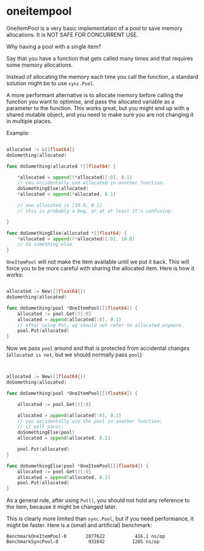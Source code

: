 # oneitempool

OneItemPool is a very basic implementation of a pool to save memory allocations.
It is NOT SAFE FOR CONCURRENT USE.

Why having a pool with a single item?

Say that you have a function that gets called many times and
that requires some memory allocations.

Instead of allocating the memory each time you call the function,
a standard solution might be to use `sync.Pool`.

A more performant alternative is to allocate memory
before calling the function you want to optimise,
and pass the allocated variable as a parameter to the function.
This works great, but you might end up with a shared mutable object,
and you need to make sure you are not changing it in multiple places.

Example:

```go

allocated := &[]float64{}
doSomething(allocated)

func doSomething(allocated *[]float64) {

	*allocated = append((*allocated)[:0], 0.1)
	// you accidentally use allocated in another function.
	doSomethingElse(allocated)
	*allocated = append(*allocated, 0.1)

	// now allocated is [10.0, 0.1]
	// this is probably a bug, or at at least it's confusing.

}

func doSomethingElse(allocated *[]float64) {
	*allocated = append((*allocated)[:0], 10.0)
	// do something else
}


```

`OneItemPool` will not make the item available until we put it back.
This will force you to be more careful with sharing the allocated item.
Here is how it works:

```go

allocated := New([]float64{})
doSomething(allocated)

func doSomething(pool *OneItemPool[[]float64]) {
	allocated := pool.Get()[:0]
	allocated = append(allocated[:0], 0.1)
	// after using Put, we should not refer to allocated anymore.
	pool.Put(allocated)
}

```

Now we pass `pool` around and that is protected from accidental changes (`allocated is not`, but we should normally pass `pool`):

```go


allocated := New([]float64{})
doSomething(allocated)

func doSomething(pool *OneItemPool[[]float64]) {

	allocated := pool.Get()[:0]

	allocated = append(allocated[:0], 0.1)
	// you accidentally use the pool in another function:
	// it will panic.
	doSomethingElse(pool)
	allocated = append(allocated, 0.1)

	pool.Put(allocated)
}

func doSomethingElse(pool *OneItemPool[[]float64]) {
	allocated := pool.Get()[:0]
	allocated = append(allocated, 0.1)
	pool.Put(allocated)
}
```

As a general rule, after using `Put()`, you should not hold any reference to the item, 
because it might be changed later.


This is clearly more limited than `sync.Pool`, but if you need performance, it might be faster.
Here is a (small and artificial) benchmark:

```
BenchmarkOneItemPool-8   	 2877622	       416.1 ns/op
BenchmarkSyncPool-8      	  931642	      1285 ns/op
```


